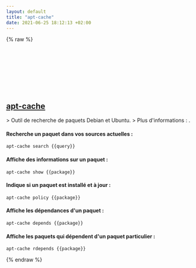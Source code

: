 ```yaml
---
layout: default
title: "apt-cache"
date: 2021-06-25 18:12:13 +02:00
---
```

{% raw %}
<h2 id="apt-cache">
  <a href="/fr/linux/apt-cache.html">apt-cache</a> <a href="#apt-cache"><svg class="icon">
    <use href="/assets/images/unicode_sprite.svg#link" />
  </svg></a>
</h2>
> Outil de recherche de paquets Debian et Ubuntu.
> Plus d'informations : <https://manpages.debian.org/latest/apt/apt-cache.8.html>.

#### Recherche un paquet dans vos sources actuelles :
```shell
apt-cache search {{query}}
```
#### Affiche des informations sur un paquet :
```shell
apt-cache show {{package}}
```
#### Indique si un paquet est installé et à jour :
```shell
apt-cache policy {{package}}
```
#### Affiche les dépendances d'un paquet :
```shell
apt-cache depends {{package}}
```
#### Affiche les paquets qui dépendent d'un paquet particulier :
```shell
apt-cache rdepends {{package}}
```
{% endraw %}